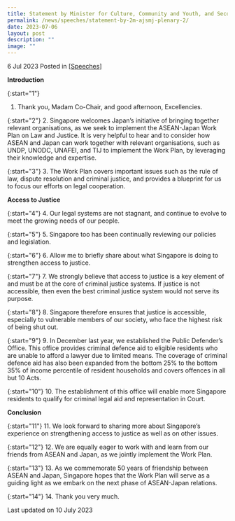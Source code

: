 ```yaml
---
title: Statement by Minister for Culture, Community and Youth, and Second Minister for Law Edwin Tong SC, at the ASEAN-Japan Special Meeting of Justice Ministers Plenary Session 2
permalink: /news/speeches/statement-by-2m-ajsmj-plenary-2/
date: 2023-07-06
layout: post
description: ""
image: ""
---
```

6 Jul 2023 Posted in [[Speeches](/news/speeches)]

**Introduction**

{:start="1"}
1. Thank you, Madam Co-Chair, and good afternoon, Excellencies.

{:start="2"}
2. Singapore welcomes Japan’s initiative of bringing together relevant organisations, as we seek to implement the ASEAN-Japan Work Plan on Law and Justice. It is very helpful to hear and to consider how ASEAN and Japan can work together with relevant organisations, such as UNDP, UNODC, UNAFEI, and TIJ to implement the Work Plan, by leveraging their knowledge and expertise. 

{:start="3"}
3. The Work Plan covers important issues such as the rule of law, dispute resolution and criminal justice, and provides a blueprint for us to focus our efforts on legal cooperation. 

**Access to Justice**

{:start="4"}
4. Our legal systems are not stagnant, and continue to evolve to meet the growing needs of our people.

{:start="5"}
5. Singapore too has been continually reviewing our policies and legislation.

{:start="6"}
6. Allow me to briefly share about what Singapore is doing to strengthen access to justice. 

{:start="7"}
7. We strongly believe that access to justice is a key element of and must be at the core of criminal justice systems. If justice is not accessible, then even the best criminal justice system would not serve its purpose. 

{:start="8"}
8. Singapore therefore ensures that justice is accessible, especially to vulnerable members of our society, who face the highest risk of being shut out.

{:start="9"}
9. In December last year, we established the Public Defender’s Office. This office provides criminal defence aid to eligible residents who are unable to afford a lawyer due to limited means. The coverage of criminal defence aid has also been expanded from the bottom 25% to the bottom 35% of income percentile of resident households and covers offences in all but 10 Acts. 

{:start="10"}
10. The establishment of this office will enable more Singapore residents to qualify for criminal legal aid and representation in Court.

**Conclusion**

{:start="11"}
11. We look forward to sharing more about Singapore’s experience on strengthening access to justice as well as on other issues. 

{:start="12"}
12. We are equally eager to work with and learn from our friends from ASEAN and Japan, as we jointly implement the Work Plan.

{:start="13"}
13. As we commemorate 50 years of friendship between ASEAN and Japan, Singapore hopes that the Work Plan will serve as a guiding light as we embark on the next phase of ASEAN-Japan relations. 

{:start="14"}
14. Thank you very much.


<p></p><p class="right-side-updated">Last updated on 10 July 2023</p>
